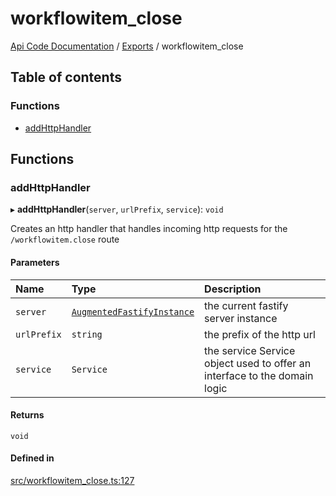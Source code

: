 # workflowitem\_close
 
[Api Code Documentation](../README.md) / [Exports](../modules.md) / workflowitem\_close

## Table of contents

### Functions

- [addHttpHandler](workflowitem_close.md#addhttphandler)

## Functions

### addHttpHandler

▸ **addHttpHandler**(`server`, `urlPrefix`, `service`): `void`

Creates an http handler that handles incoming http requests for the `/workflowitem.close` route

#### Parameters

| Name | Type | Description |
| :------ | :------ | :------ |
| `server` | [`AugmentedFastifyInstance`](../interfaces/types.AugmentedFastifyInstance.md) | the current fastify server instance |
| `urlPrefix` | `string` | the prefix of the http url |
| `service` | `Service` | the service Service object used to offer an interface to the domain logic |

#### Returns

`void`

#### Defined in

[src/workflowitem_close.ts:127](https://github.com/openkfw/TruBudget/blob/a06c11b/api/src/workflowitem_close.ts#L127)
